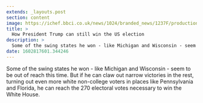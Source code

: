 ```yaml
--- 
extends: _layouts.post 
section: content 
image: https://ichef.bbci.co.uk/news/1024/branded_news/1237F/production/_114932647_trump_976getty.jpg 
title: > 
  How President Trump can still win the US election 
description: > 
  Some of the swing states he won - like Michigan and Wisconsin - seem to be out of reach this time.But if he can claw out narrow victories in the rest, turning out even more white non-college voters in places like Pennsylvania and Florida, he can reach the 270 electoral votes necessary to win the White House. 
date: 1602817601.344246 
--- 
```

Some of the swing states he won - like Michigan and Wisconsin - seem to be out of reach this time. But if he can claw out narrow victories in the rest, turning out even more white non-college voters in places like Pennsylvania and Florida, he can reach the 270 electoral votes necessary to win the White House.